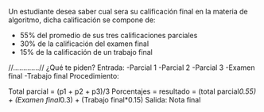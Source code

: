 Un estudiante desea saber cual sera su calificación final en la materia de algoritmo, dicha calificación se compone de:
 - 55% del promedio de sus tres calificaciones parciales 
 - 30% de la calificación del examen final
 - 15% de la calificación de un trabajo final

//.............//
¿Qué te piden?
Entrada:
-Parcial 1
-Parcial 2
-Parcial 3
-Examen final
-Trabajo final
Procedimiento:

Total parcial = (p1 + p2 + p3)/3
Porcentajes =
    resultado = (total parcial*0.55) + (Examen final*0.3) + (Trabajo final*0.15)
Salida: Nota final
